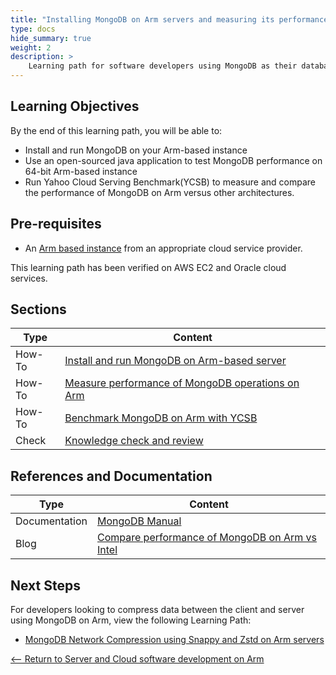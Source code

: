 ```yaml
---
title: "Installing MongoDB on Arm servers and measuring its performance" 
type: docs
hide_summary: true
weight: 2
description: >
    Learning path for software developers using MongoDB as their database for mobile, IoT applications, content management or real-time analytics running on Arm servers.  
---
```


## Learning Objectives 

By the end of this learning path, you will be able to:

* Install and run MongoDB on your Arm-based instance
* Use an open-sourced java application to test MongoDB performance on 64-bit Arm-based instance
* Run Yahoo Cloud Serving Benchmark(YCSB) to measure and compare the performance of MongoDB on Arm versus other architectures.

## Pre-requisites

* An [Arm based instance](/cloud/providers) from an appropriate cloud service provider.

This learning path has been verified on AWS EC2 and Oracle cloud services.

## Sections

|          Type | Content                       |
| ---           | --- |
| How-To        | [Install and run MongoDB on Arm-based server](install) |
| How-To        | [Measure performance of MongoDB operations on Arm](perf_mongo) |
| How-To        | [Benchmark MongoDB on Arm with YCSB](ycsb_mongo) |
| Check         | [Knowledge check and review](knowledgecheck) |


## References and Documentation

| Type          | Content             |
| ---           | ---                 |
| Documentation | [MongoDB Manual](https://www.mongodb.com/docs/manual/) |
| Blog          | [Compare performance of MongoDB on Arm vs Intel](https://community.arm.com/arm-community-blogs/b/operating-systems-blog/posts/mongodb-performance-on-aws-with-the-arm-graviton2)|

## Next Steps

For developers looking to compress data between the client and server using MongoDB on Arm, view the following Learning Path:

* [MongoDB Network Compression using Snappy and Zstd on Arm servers](/cloud/compression/)

[<-- Return to Server and Cloud software development on Arm](/cloud)

